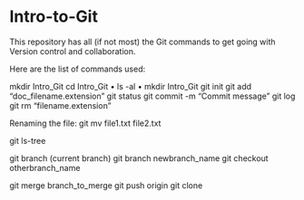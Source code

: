 # Intro-to-Git

This repository has all (if not most) the Git commands to get going with Version control and collaboration.

Here are the list of commands used:

mkdir Intro_Git
cd Intro_Git
•	ls -al
• mkdir Intro_Git
git init
git add “doc_filename.extension”
git status
git commit -m “Commit message”
git log
git rm “filename.extension”

Renaming the file:
git mv file1.txt file2.txt

git ls-tree

git branch (current branch)
git branch newbranch_name
git checkout otherbranch_name

git merge branch_to_merge
git push origin
git clone
